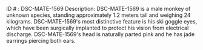 ID # : DSC-MATE-1569
Description: DSC-MATE-1569 is a male monkey of unknown species, standing approximately 1.2 meters tall and weighing 24 kilograms. DSC-MATE-1569's most distinctive feature is his ski goggle eyes, which have been surgically implanted to protect his vision from electrical discharge. DSC-MATE-1569's head is naturally parted pink and he has jade earrings piercing both ears.